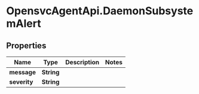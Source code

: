 # OpensvcAgentApi.DaemonSubsystemAlert

## Properties

Name | Type | Description | Notes
------------ | ------------- | ------------- | -------------
**message** | **String** |  | 
**severity** | **String** |  | 


